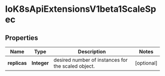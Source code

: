 
# IoK8sApiExtensionsV1beta1ScaleSpec

## Properties
Name | Type | Description | Notes
------------ | ------------- | ------------- | -------------
**replicas** | **Integer** | desired number of instances for the scaled object. |  [optional]



